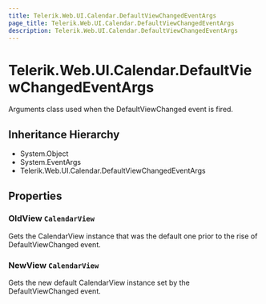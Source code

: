 ```yaml
---
title: Telerik.Web.UI.Calendar.DefaultViewChangedEventArgs
page_title: Telerik.Web.UI.Calendar.DefaultViewChangedEventArgs
description: Telerik.Web.UI.Calendar.DefaultViewChangedEventArgs
---
```


# Telerik.Web.UI.Calendar.DefaultViewChangedEventArgs

Arguments class used when the DefaultViewChanged event is fired.

## Inheritance Hierarchy

* System.Object
* System.EventArgs
* Telerik.Web.UI.Calendar.DefaultViewChangedEventArgs

## Properties

###  OldView `CalendarView`

Gets the CalendarView instance that was the default one prior to the rise of DefaultViewChanged
            event.

###  NewView `CalendarView`

Gets the  new default CalendarView instance set by the DefaultViewChanged event.

